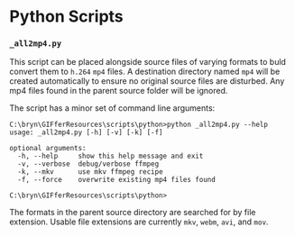 # Python Scripts### `_all2mp4.py`This script can be placed alongside source files of varying formats to buld convert them to `h.264` `mp4` files. A destination directory named `mp4` will be created automatically to ensure no original source files are disturbed. Any mp4 files found in the parent source folder will be ignored.The script has a minor set of command line arguments:```C:\bryn\GIFferResources\scripts\python>python _all2mp4.py --helpusage: _all2mp4.py [-h] [-v] [-k] [-f]optional arguments:  -h, --help     show this help message and exit  -v, --verbose  debug/verbose ffmpeg  -k, --mkv      use mkv ffmpeg recipe  -f, --force    overwrite existing mp4 files foundC:\bryn\GIFferResources\scripts\python>```The formats in the parent source directory are searched for by file extension. Usable file extensions are currently `mkv`, `webm`, `avi`, and `mov`.